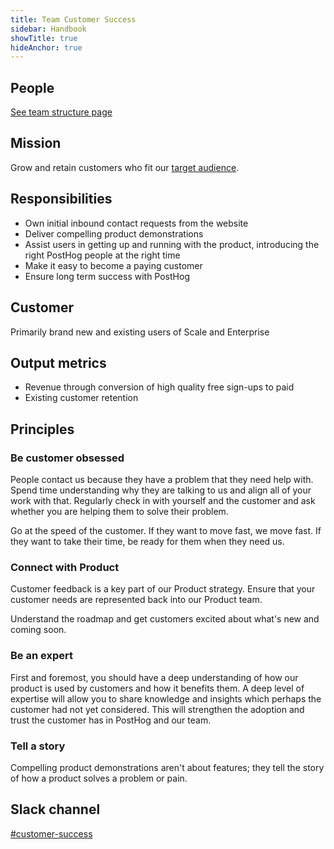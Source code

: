 ```yaml
---
title: Team Customer Success
sidebar: Handbook
showTitle: true
hideAnchor: true
---
```


## People

[See team structure page](/handbook/people/team-structure/team-structure)

## Mission

Grow and retain customers who fit our [target audience](https://posthog.com/handbook/strategy/strategy#target-audience-for-2021). 

## Responsibilities

* Own initial inbound contact requests from the website
* Deliver compelling product demonstrations
* Assist users in getting up and running with the product, introducing the right PostHog people at the right time
* Make it easy to become a paying customer
* Ensure long term success with PostHog

## Customer

Primarily brand new and existing users of Scale and Enterprise

## Output metrics

* Revenue through conversion of high quality free sign-ups to paid
* Existing customer retention

## Principles

### Be customer obsessed

People contact us because they have a problem that they need help with.  Spend time understanding why they are talking to us and align all of your work with that.  Regularly check in with yourself and the customer and ask whether you are helping them to solve their problem.

Go at the speed of the customer.  If they want to move fast, we move fast.  If they want to take their time, be ready for them when they need us.

### Connect with Product

Customer feedback is a key part of our Product strategy.  Ensure that your customer needs are represented back into our Product team.

Understand the roadmap and get customers excited about what's new and coming soon.

### Be an expert

First and foremost, you should have a deep understanding of how our product is used by customers and how it benefits them.  A deep level of expertise will allow you to share knowledge and insights which perhaps the customer had not yet considered.  This will strengthen the adoption and trust the customer has in PostHog and our team.

### Tell a story

Compelling product demonstrations aren't about features; they tell the story of how a product solves a problem or pain.

## Slack channel

[#customer-success](https://posthog.slack.com/messages/customer-success)
